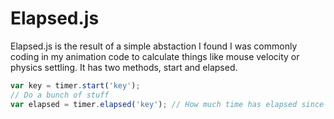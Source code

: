 # Elapsed.js

Elapsed.js is the result of a simple abstaction I found I was commonly coding in my animation code to calculate things like mouse velocity or physics settling. It has two methods, start and elapsed.

```javascript
var key = timer.start('key');
// Do a bunch of stuff
var elapsed = timer.elapsed('key'); // How much time has elapsed since key was called?
```


